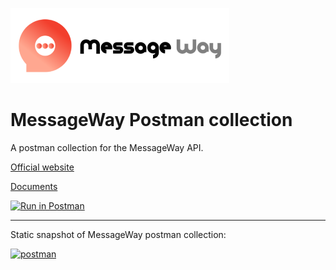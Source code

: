 ![](Images/logo.png)

# MessageWay Postman collection

A postman collection for the MessageWay API.

[Official website](https://msgway.com)

[Documents](https://msgway.com/doc)

[![Run in Postman](https://run.pstmn.io/button.svg)](https://god.gw.postman.com/run-collection/3099084-fe689246-2cf0-4bbc-8bec-e73b9c15892a?action=collection%2Ffork&collection-url=entityId%3D3099084-fe689246-2cf0-4bbc-8bec-e73b9c15892a%26entityType%3Dcollection%26workspaceId%3Db7e3198f-1c99-4032-8952-8f2e094787e8)

***

Static snapshot of MessageWay postman collection:

[![postman](https://img.shields.io/badge/Postman-FF6C37?style=for-the-badge&logo=postman&logoColor=white)](https://www.getpostman.com/collections/df1729193557de8d0eab)
